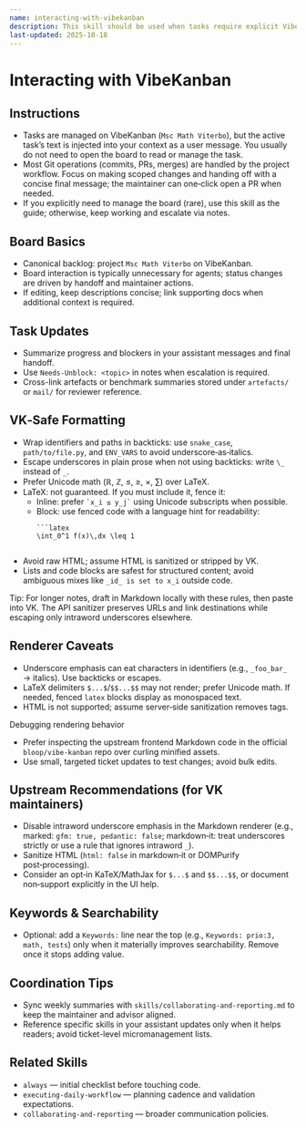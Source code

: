 ```yaml
---
name: interacting-with-vibekanban
description: This skill should be used when tasks require explicit VibeKanban interaction; most tasks do not need the board because the task text is in context and Git ops are handled by the workflow.
last-updated: 2025-10-18
---
```


# Interacting with VibeKanban

## Instructions
- Tasks are managed on VibeKanban (`Msc Math Viterbo`), but the active task’s text is injected into your context as a user message. You usually do not need to open the board to read or manage the task.
- Most Git operations (commits, PRs, merges) are handled by the project workflow. Focus on making scoped changes and handing off with a concise final message; the maintainer can one‑click open a PR when needed.
- If you explicitly need to manage the board (rare), use this skill as the guide; otherwise, keep working and escalate via notes.

## Board Basics

- Canonical backlog: project `Msc Math Viterbo` on VibeKanban.
- Board interaction is typically unnecessary for agents; status changes are driven by handoff and maintainer actions.
- If editing, keep descriptions concise; link supporting docs when additional context is required.

## Task Updates

- Summarize progress and blockers in your assistant messages and final handoff.
- Use `Needs-Unblock: <topic>` in notes when escalation is required.
- Cross-link artefacts or benchmark summaries stored under `artefacts/` or `mail/` for reviewer reference.

## VK‑Safe Formatting

- Wrap identifiers and paths in backticks: use `snake_case`, `path/to/file.py`, and `ENV_VARS` to avoid underscore‑as‑italics.
- Escape underscores in plain prose when not using backticks: write `\_` instead of `_`.
- Prefer Unicode math (ℝ, ℤ, ≤, ≥, ×, ∑) over LaTeX.
- LaTeX: not guaranteed. If you must include it, fence it: 
  - Inline: prefer `` `x_i ≤ y_j` `` using Unicode subscripts when possible.
  - Block: use fenced code with a language hint for readability:
    ```
    ```latex
    \int_0^1 f(x)\,dx \leq 1
    ```
    ```
- Avoid raw HTML; assume HTML is sanitized or stripped by VK.
- Lists and code blocks are safest for structured content; avoid ambiguous mixes like `_id_ is set to x_i` outside code.

Tip: For longer notes, draft in Markdown locally with these rules, then paste into VK. The API sanitizer preserves URLs and link destinations while escaping only intraword underscores elsewhere.

## Renderer Caveats

- Underscore emphasis can eat characters in identifiers (e.g., `_foo_bar_` → italics). Use backticks or escapes.
- LaTeX delimiters `$...$`/`$$...$$` may not render; prefer Unicode math. If needed, fenced `latex` blocks display as monospaced text.
- HTML is not supported; assume server‑side sanitization removes tags.

Debugging rendering behavior
- Prefer inspecting the upstream frontend Markdown code in the official `bloop/vibe-kanban` repo over curling minified assets.
- Use small, targeted ticket updates to test changes; avoid bulk edits.

## Upstream Recommendations (for VK maintainers)

- Disable intraword underscore emphasis in the Markdown renderer (e.g., marked: `gfm: true, pedantic: false`; markdown‑it: treat underscores strictly or use a rule that ignores intraword `_`).
- Sanitize HTML (`html: false` in markdown‑it or DOMPurify post‑processing).
- Consider an opt‑in KaTeX/MathJax for `$...$` and `$$...$$`, or document non‑support explicitly in the UI help.

## Keywords & Searchability

- Optional: add a `Keywords:` line near the top (e.g., `Keywords: prio:3, math, tests`) only when it materially improves searchability. Remove once it stops adding value.

## Coordination Tips

- Sync weekly summaries with `skills/collaborating-and-reporting.md` to keep the maintainer and advisor aligned.
- Reference specific skills in your assistant updates only when it helps readers; avoid ticket-level micromanagement lists.

## Related Skills

- `always` — initial checklist before touching code.
- `executing-daily-workflow` — planning cadence and validation expectations.
- `collaborating-and-reporting` — broader communication policies.
